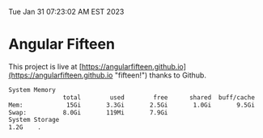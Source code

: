 Tue Jan 31 07:23:02 AM EST 2023

# Angular Fifteen


This project is live at [https://angularfifteen.github.io](https://angularfifteen.github.io "fifteen!") thanks to Github.

```bash
System Memory
               total        used        free      shared  buff/cache   available
Mem:            15Gi       3.3Gi       2.5Gi       1.0Gi       9.5Gi        10Gi
Swap:          8.0Gi       119Mi       7.9Gi
System Storage
1.2G	.
```
